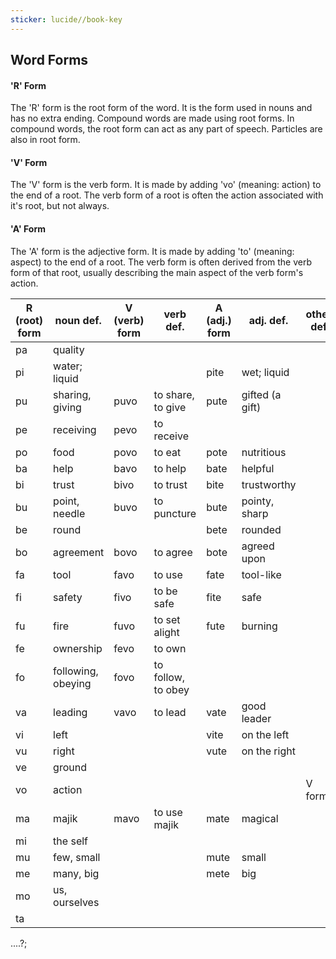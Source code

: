 ```yaml
---
sticker: lucide//book-key
---
```

## Word Forms
#### 'R' Form
The 'R' form is the root form of the word. It is the form used in nouns and has no extra ending. Compound words are made using root forms. In compound words, the root form can act as any part of speech. Particles are also in root form.
#### 'V' Form
The 'V' form is the verb form. It is made by adding 'vo' (meaning: action) to the end of a root. The verb form of a root is often the action associated with it's root, but not always.
#### 'A' Form
The 'A' form is the adjective form. It is made by adding 'to' (meaning: aspect) to the end of a root. The verb form is often derived from the verb form of that root, usually describing the main aspect of the verb form's action.





| R (root) form | noun def.          | V (verb) form | verb def.          | A (adj.) form | adj. def.       | other def |
| ------------- | ------------------ | ------------- | ------------------ | ------------- | --------------- | --------- |
| pa            | quality            |               |                    |               |                 |           |
| pi            | water; liquid      |               |                    | pite          | wet; liquid     |           |
| pu            | sharing, giving    | puvo          | to share, to give  | pute          | gifted (a gift) |           |
| pe            | receiving          | pevo          | to receive         |               |                 |           |
| po            | food               | povo          | to eat             | pote          | nutritious      |           |
| ba            | help               | bavo          | to help            | bate          | helpful         |           |
| bi            | trust              | bivo          | to trust           | bite          | trustworthy     |           |
| bu            | point, needle      | buvo          | to puncture        | bute          | pointy, sharp   |           |
| be            | round              |               |                    | bete          | rounded         |           |
| bo            | agreement          | bovo          | to agree           | bote          | agreed upon     |           |
| fa            | tool               | favo          | to use             | fate          | tool-like       |           |
| fi            | safety             | fivo          | to be safe         | fite          | safe            |           |
| fu            | fire               | fuvo          | to set alight      | fute          | burning         |           |
| fe            | ownership          | fevo          | to own             |               |                 |           |
| fo            | following, obeying | fovo          | to follow, to obey |               |                 |           |
| va            | leading            | vavo          | to lead            | vate          | good leader     |           |
| vi            | left               |               |                    | vite          | on the left     |           |
| vu            | right              |               |                    | vute          | on the right    |           |
| ve            | ground             |               |                    |               |                 |           |
| vo            | action             |               |                    |               |                 | V form    |
| ma            | majik              | mavo          | to use majik       | mate          | magical         |           |
| mi            | the self           |               |                    |               |                 |           |
| mu            | few, small         |               |                    | mute          | small           |           |
| me            | many, big          |               |                    | mete          | big             |           |
| mo            | us, ourselves      |               |                    |               |                 |           |
| ta            |                    |               |                    |               |                 |           |




....?;